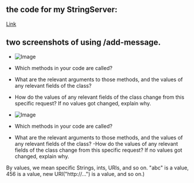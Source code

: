 ## the code for my StringServer:
[Link](http://a.com)
## two screenshots of using /add-message.
- ![Image](http://url/a.png)
- Which methods in your code are called?
- What are the relevant arguments to those methods, and the values of any relevant fields of the class?
- How do the values of any relevant fields of the class change from this specific request? If no values got changed, explain why.

- ![Image](http://url/a.png)
- Which methods in your code are called?
- What are the relevant arguments to those methods, and the values of any relevant fields of the class?
-How do the values of any relevant fields of the class change from this specific request? If no values got changed, explain why.

By values, we mean specific Strings, ints, URIs, and so on. "abc" is a value, 456 is a value, new URI("http://...") is a value, and so on.)
